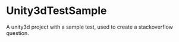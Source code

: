 # Unity3dTestSample
A unity3d project with a sample test, used to create a stackoverflow question. 

